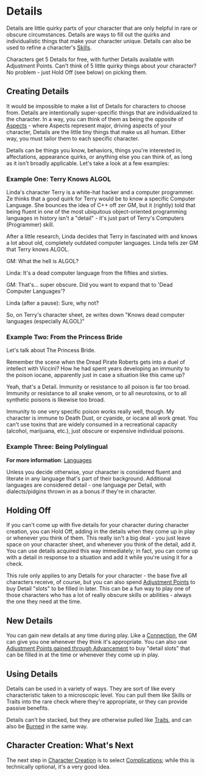 # Details

Details are little quirky parts of your character that are only helpful in rare or obscure circumstances. Details are ways to fill out the quirks and individualistic things that make your character unique. Details can also be used to refine a character's [Skills](Skills.md).

Characters get 5 Details for free, with further Details available with Adjustment Points. Can't think of 5 little quirky things about your character? No problem - just Hold Off (see below) on picking them.

## Creating Details

It would be impossible to make a list of Details for characters to choose from. Details are intentionally super-specific things that are individualized to the character. In a way, you can think of them as being the opposite of [Aspects](Aspects.md) - where Aspects represent major, driving aspects of your character, Details are the little tiny things that make us all human. Either way, you must tailor them to each specific character.

Details can be things you know, behaviors, things you're interested in, affectations, appearance quirks, or anything else you can think of, as long as it isn't broadly applicable. Let's take a look at a few examples:

### Example One: Terry Knows ALGOL

Linda's character Terry is a white-hat hacker and a computer programmer. Ze thinks that a good quirk for Terry would be to know a specific Computer Language. She bounces the idea of C++ off zer GM, but it (rightly) told that being fluent in one of the most ubiquitous object-oriented programming languages in history isn't a "detail" - it's just part of Terry's Computers (Programmer) skill.

After a little research, Linda decides that Terry in fascinated with and knows a lot about old, completely outdated computer languages. Linda tells zer GM that Terry knows ALGOL.

GM: What the hell is ALGOL?

Linda: It's a dead computer language from the fifties and sixties.

GM: That's... super obscure. Did you want to expand that to 'Dead Computer Languages'?

Linda (after a pause): Sure, why not?

So, on Terry's character sheet, ze writes down "Knows dead computer languages (especially ALGOL)"

### Example Two: From the Princess Bride

Let's talk about The Princess Bride.

Remember the scene when the Dread Pirate Roberts gets into a duel of intellect with Viccini? How he had spent years developing an immunity to the poison iocane, apparently just in case a situation like this came up?

Yeah, that's a Detail. Immunity or resistance to all poison is far too broad. Immunity or resistance to all snake venom, or to all neurotoxins, or to all synthetic poisons is likewise too broad.

Immunity to one very specific poison works really well, though. My character is immune to Death Dust, or cyanide, or iocane all work great. You can't use toxins that are widely consumed in a recreational capacity (alcohol, marijuana, etc.), just obscure or expensive individual poisons.

### Example Three: Being Polylingual

**For more information**: [Languages](Languages.md)

Unless you decide otherwise, your character is considered fluent and literate in any language that's part of their background. Additional languages are considered detail - one language per Detail, with dialects/pidgins thrown in as a bonus if they're in character.

## Holding Off

If you can't come up with five details for your character during character creation, you can Hold Off, adding in the details when they come up in play or whenever you think of them. This really isn't a big deal - you just leave space on your character sheet, and whenever you think of the detail, add it. You can use details acquired this way immediately; in fact, you can come up with a detail in response to a situation and add it while you're using it for a check.

This rule only applies to any Details for your character - the base five all characters receive, of course, but you can also spend [Adjustment Points](CharacterCreation.md) to buy Detail "slots" to be filled in later. This can be a fun way to play one of those characters who has a lot of really obscure skills or abilities - always the one they need at the time.

## New Details

You can gain new details at any time during play. Like a [Connection](Connections.md), the GM can give you one whenever they think it's appropriate. You can also use [Adjustment Points gained through Advancement](Advancement.md) to buy "detail slots" that can be filled in at the time or whenever they come up in play.

## Using Details

Details can be used in a variety of ways. They are sort of like every characteristic taken to a microscopic level. You can pull them like Skills or Traits into the rare check where they're appropriate, or they can provide passive benefits.

Details can't be stacked, but they are otherwise pulled like [Traits](Traits.md), and can also be [Burned](Burn.md) in the same way.

## Character Creation: What's Next

The next step in [Character Creation](CCSummary.md) is to select [Complications](Complications.md); while this is technically optional, it's a very good idea.
